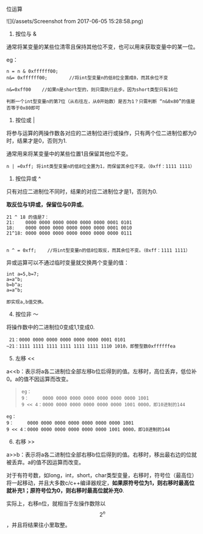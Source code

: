 位运算

![](/assets/Screenshot from 2017-06-05 15:28:58.png)

1. 按位与 &

通常将某变量的某些位清零且保持其他位不变，也可以用来获取变量中的某一位。

eg：

```
n = n & 0xffffff00;
n&= 0xffffff00;        //将int型变量n的低8位全置成0，而其余位不变

n&=0xff00    //如果n是short型的，则只需执行此步。因为short类型只有16位

判断一个int型变量n的第7位（从右往左，从0开始数）是否为1？只需判断 “n&0x80”的值是否等于0x80即可
```

1. 按位或 \|

将参与运算的两操作数各对应的二进制位进行或操作，只有两个位二进制位都为0时，结果才是0，否则为1.

通常用来将某变量中的某些位置1且保留其他位不变。

```
n | =0xff; 将int类型变量n的低8位全置为1，而保留其余位不变。（0xff：1111 1111）
```

1. 按位异或 ^

只有对应二进制位不同时，结果的对应二进制位才是1，否则为0.

**取反位与1异或，保留位与0异或**。

```
21 ^ 18 的值是7：
21:    0000 0000 0000 0000 0000 0000 0001 0101
18:    0000 0000 0000 0000 0000 0000 0001 0010
21^18: 0000 0000 0000 0000 0000 0000 0000 0111


n ^ = 0xff;    //将int型变量n的低8位取反，而其余位不变。（0xff：1111 1111）
```

异或运算可以不通过临时变量就交换两个变量的值：

```
int a=5,b=7;
a=a^b;
b=b^a;
a=a^b;

即实现a,b值交换。
```

4. 按位非 ～

将操作数中的二进制位0变成1,1变成0.

```
 21：0000 0000 0000 0000 0000 0000 0001 0101
~21：1111 1111 1111 1111 1111 1111 1110 1010，即整型数0xffffffea
```

5. 左移 &lt;&lt;

a&lt;&lt;b：表示将a各二进制位全部左移b位后得到的值。左移时，高位丢弃，低位补0。a的值不因运算而改变。

> ```
> eg：
> 9：     0000 0000 0000 0000 0000 0000 0000 1001
> 9 << 4：0000 0000 0000 0000 0000 0000 1001 0000，即10进制的144
> ```



```
eg：
9：     0000 0000 0000 0000 0000 0000 0000 1001
9 << 4：0000 0000 0000 0000 0000 0000 1001 0000，即10进制的144
```

6. 右移 &gt;&gt;

a&gt;&gt;b：表示将a各二进制位全部右移b位后得到的值。右移时，移出最右边的位就被丢弃。a的值不因运算而改变。

对于有符号数，如long，int，short，char类型变量，右移时，符号位（最高位）将一起移动，并且大多数c/c++编译器规定，**如果原符号位为1，则右移时最高位就补充1；原符号位为0，则右移时最高位就补充0**.

实际上，右移n位，就相当于左操作数除以$$2^{n}$$，并且将结果往小里取整。





